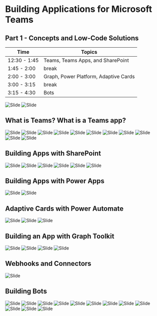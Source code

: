 # Building Applications for Microsoft Teams

## Part 1 - Concepts and Low-Code Solutions

| Time | Topics |
|-----|-----|
| 12:30 - 1:45 | Teams, Teams Apps, and SharePoint |
| 1:45 - 2:00 | break |
| 2:00 - 3:00 | Graph, Power Platform, Adaptive Cards |
| 3:00 - 3:15 | break |
| 3:15 - 4:30 | Bots |



![Slide](./Slides/Part1/Slide1-SPFest.PNG)
![Slide](./Slides/Part1/Slide2.PNG)

## What is Teams? What is a Teams app?

![Slide](./Slides/Part1/Slide3.PNG)
![Slide](./Slides/Part1/Slide5.PNG)
![Slide](./Slides/Part1/Slide6.PNG)
![Slide](./Slides/Part1/Slide7.PNG)
![Slide](./Slides/Part1/Slide8.PNG)
![Slide](./Slides/Part1/Slide9.PNG)
![Slide](./Slides/Part1/Slide10.PNG)
![Slide](./Slides/Part1/Slide11.PNG)
![Slide](./Slides/Part1/Slide13.PNG)
![Slide](./Slides/Part1/Slide15.PNG)
![Slide](./Slides/Part1/Slide17.PNG)

## Building Apps with SharePoint
![Slide](./Slides/Part1/Slide18.PNG)
![Slide](./Slides/Part1/Slide19.PNG)
![Slide](./Slides/Part1/Slide20.PNG)
![Slide](./Slides/Part1/Slide21.PNG)
![Slide](./Slides/Part1/Slide22.PNG)
![Slide](./Slides/Part1/Slide23.PNG)

## Building Apps with Power Apps

![Slide](./Slides/Part1/Slide24.PNG)
![Slide](./Slides/Part1/Slide25.PNG)

## Adaptive Cards with Power Automate

![Slide](./Slides/Part1/Slide27.PNG)
![Slide](./Slides/Part1/Slide29.PNG)
![Slide](./Slides/Part1/Slide30.PNG)

## Building an App with Graph Toolkit

![Slide](./Slides/Part1/Slide31.PNG)
![Slide](./Slides/Part1/Slide32.PNG)
![Slide](./Slides/Part1/Slide33.PNG)
![Slide](./Slides/Part1/Slide34.PNG)

## Webhooks and Connectors

![Slide](./Slides/Part1/Slide35.PNG)

## Building Bots

![Slide](./Slides/Part1/Slide38.PNG)
![Slide](./Slides/Part1/Slide39.PNG)
![Slide](./Slides/Part1/Slide40.PNG)
![Slide](./Slides/Part1/Slide41.PNG)
![Slide](./Slides/Part1/Slide42.PNG)
![Slide](./Slides/Part1/Slide44.PNG)
![Slide](./Slides/Part1/Slide45.PNG)
![Slide](./Slides/Part1/Slide46.PNG)
![Slide](./Slides/Part1/Slide47.PNG)
![Slide](./Slides/Part1/Slide48.PNG)
![Slide](./Slides/Part1/Slide49.PNG)
![Slide](./Slides/Part1/Slide50.PNG)



